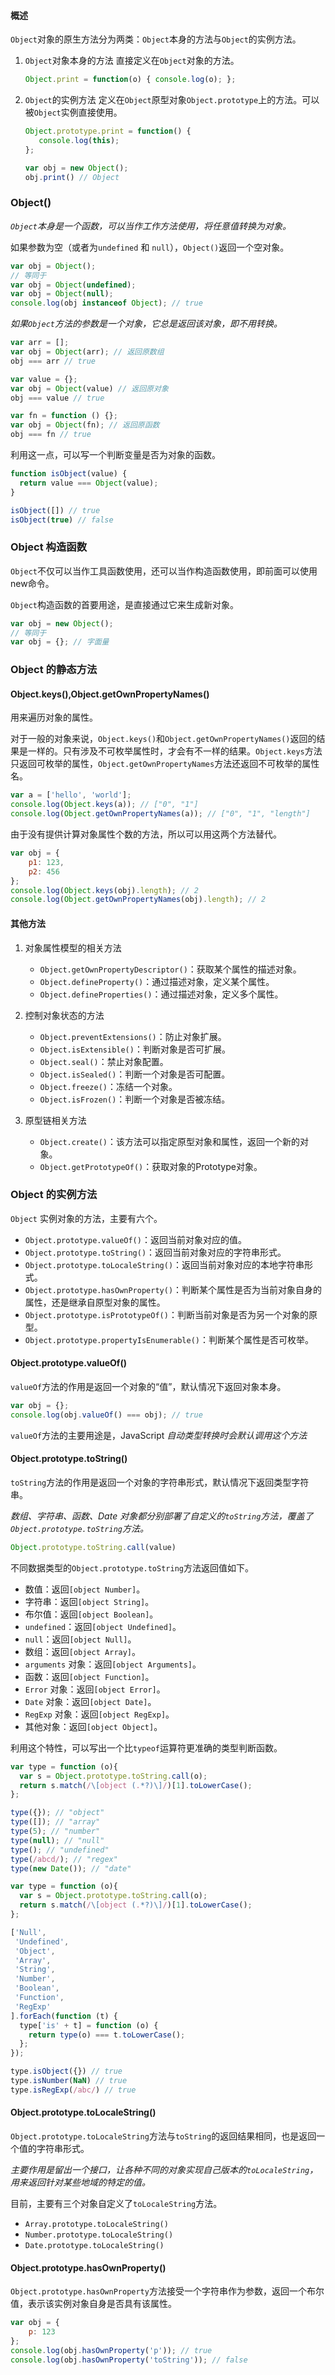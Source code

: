 #### 概述
`Object`对象的原生方法分为两类：`Object`本身的方法与`Object`的实例方法。
1. `Object`对象本身的方法
   直接定义在`Object`对象的方法。
   ```js
   Object.print = function(o) { console.log(o); };
   ```
2. `Object`的实例方法
   定义在`Object`原型对象`Object.prototype`上的方法。可以被`Object`实例直接使用。
   ```js
   Object.prototype.print = function() {
      console.log(this);
   };

   var obj = new Object();
   obj.print() // Object
   ```

### Object()
*`Object`本身是一个函数，可以当作工作方法使用，将任意值转换为对象。*

如果参数为空（或者为`undefined` 和 `null`），`Object()`返回一个空对象。
```js
var obj = Object();
// 等同于
var obj = Object(undefined);
var obj = Object(null);
console.log(obj instanceof Object); // true
```

*如果`Object`方法的参数是一个对象，它总是返回该对象，即不用转换。*
```js
var arr = [];
var obj = Object(arr); // 返回原数组
obj === arr // true

var value = {};
var obj = Object(value) // 返回原对象
obj === value // true

var fn = function () {};
var obj = Object(fn); // 返回原函数
obj === fn // true
```

利用这一点，可以写一个判断变量是否为对象的函数。
```js
function isObject(value) {
  return value === Object(value);
}

isObject([]) // true
isObject(true) // false
```

### Object 构造函数
`Object`不仅可以当作工具函数使用，还可以当作构造函数使用，即前面可以使用new命令。

`Object`构造函数的首要用途，是直接通过它来生成新对象。

```js
var obj = new Object();
// 等同于
var obj = {}; // 字面量
```

### Object 的静态方法

#### Object.keys(),Object.getOwnPropertyNames()
用来遍历对象的属性。

对于一般的对象来说，`Object.keys()`和`Object.getOwnPropertyNames()`返回的结果是一样的。只有涉及不可枚举属性时，才会有不一样的结果。`Object.keys`方法只返回可枚举的属性，`Object.getOwnPropertyNames`方法还返回不可枚举的属性名。
```js
var a = ['hello', 'world'];
console.log(Object.keys(a)); // ["0", "1"]
console.log(Object.getOwnPropertyNames(a)); // ["0", "1", "length"]
```
由于没有提供计算对象属性个数的方法，所以可以用这两个方法替代。
```js
var obj = {
    p1: 123,
    p2: 456
};
console.log(Object.keys(obj).length); // 2
console.log(Object.getOwnPropertyNames(obj).length); // 2
```

#### 其他方法
1. 对象属性模型的相关方法
   - `Object.getOwnPropertyDescriptor()`：获取某个属性的描述对象。
   - `Object.defineProperty()`：通过描述对象，定义某个属性。
   - `Object.defineProperties()`：通过描述对象，定义多个属性。

2. 控制对象状态的方法
   - `Object.preventExtensions()`：防止对象扩展。
   - `Object.isExtensible()`：判断对象是否可扩展。
   - `Object.seal()`：禁止对象配置。
   - `Object.isSealed()`：判断一个对象是否可配置。
   - `Object.freeze()`：冻结一个对象。
   - `Object.isFrozen()`：判断一个对象是否被冻结。

3. 原型链相关方法
   - `Object.create()`：该方法可以指定原型对象和属性，返回一个新的对象。
   - `Object.getPrototypeOf()`：获取对象的Prototype对象。

### Object 的实例方法
`Object` 实例对象的方法，主要有六个。

- `Object.prototype.valueOf()`：返回当前对象对应的值。
- `Object.prototype.toString()`：返回当前对象对应的字符串形式。
- `Object.prototype.toLocaleString()`：返回当前对象对应的本地字符串形式。
- `Object.prototype.hasOwnProperty()`：判断某个属性是否为当前对象自身的属性，还是继承自原型对象的属性。
- `Object.prototype.isPrototypeOf()`：判断当前对象是否为另一个对象的原型。
- `Object.prototype.propertyIsEnumerable()`：判断某个属性是否可枚举。

#### Object.prototype.valueOf()
`valueOf`方法的作用是返回一个对象的“值”，默认情况下返回对象本身。
```js
var obj = {};
console.log(obj.valueOf() === obj); // true
```
`valueOf`方法的主要用途是，JavaScript *自动类型转换时会默认调用这个方法*

#### Object.prototype.toString()
`toString`方法的作用是返回一个对象的字符串形式，默认情况下返回类型字符串。

*数组、字符串、函数、Date 对象都分别部署了自定义的`toString`方法，覆盖了`Object.prototype.toString`方法。*
```js
Object.prototype.toString.call(value)
```
不同数据类型的`Object.prototype.toString`方法返回值如下。

- 数值：返回`[object Number]`。
- 字符串：返回`[object String]`。
- 布尔值：返回`[object Boolean]`。
- `undefined`：返回`[object Undefined]`。
- `null`：返回`[object Null]`。
- 数组：返回`[object Array]`。
- `arguments` 对象：返回`[object Arguments]`。
- 函数：返回`[object Function]`。
- `Error` 对象：返回`[object Error]`。
- `Date` 对象：返回`[object Date]`。
- `RegExp` 对象：返回`[object RegExp]`。
- 其他对象：返回`[object Object]`。

利用这个特性，可以写出一个比`typeof`运算符更准确的类型判断函数。
```js
var type = function (o){
  var s = Object.prototype.toString.call(o);
  return s.match(/\[object (.*?)\]/)[1].toLowerCase();
};

type({}); // "object"
type([]); // "array"
type(5); // "number"
type(null); // "null"
type(); // "undefined"
type(/abcd/); // "regex"
type(new Date()); // "date"
```

```js
var type = function (o){
  var s = Object.prototype.toString.call(o);
  return s.match(/\[object (.*?)\]/)[1].toLowerCase();
};

['Null',
 'Undefined',
 'Object',
 'Array',
 'String',
 'Number',
 'Boolean',
 'Function',
 'RegExp'
].forEach(function (t) {
  type['is' + t] = function (o) {
    return type(o) === t.toLowerCase();
  };
});

type.isObject({}) // true
type.isNumber(NaN) // true
type.isRegExp(/abc/) // true
```

#### Object.prototype.toLocaleString()
`Object.prototype.toLocaleString`方法与`toString`的返回结果相同，也是返回一个值的字符串形式。

*主要作用是留出一个接口，让各种不同的对象实现自己版本的`toLocaleString`，用来返回针对某些地域的特定的值。*

目前，主要有三个对象自定义了`toLocaleString`方法。

- `Array.prototype.toLocaleString()`
- `Number.prototype.toLocaleString()`
- `Date.prototype.toLocaleString()`

#### Object.prototype.hasOwnProperty()
`Object.prototype.hasOwnProperty`方法接受一个字符串作为参数，返回一个布尔值，表示该实例对象自身是否具有该属性。

```js
var obj = {
    p: 123
};
console.log(obj.hasOwnProperty('p')); // true
console.log(obj.hasOwnProperty('toString')); // false
```
